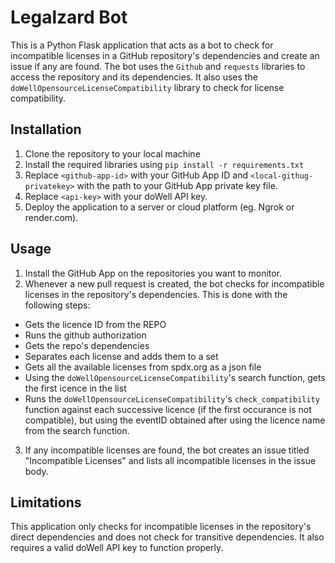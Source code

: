 # Legalzard Bot

This is a Python Flask application that acts as a bot to check for incompatible licenses in a GitHub repository's dependencies and create an issue if any are found. The bot uses the `Github` and `requests` libraries to access the repository and its dependencies. It also uses the `doWellOpensourceLicenseCompatibility` library to check for license compatibility.

## Installation

1. Clone the repository to your local machine
2. Install the required libraries using `pip install -r requirements.txt`
3. Replace `<github-app-id>` with your GitHub App ID and `<local-githug-privatekey>` with the path to your GitHub App private key file.
4. Replace `<api-key>` with your doWell API key.
5. Deploy the application to a server or cloud platform (eg. Ngrok or render.com).


## Usage

1. Install the GitHub App on the repositories you want to monitor.
2. Whenever a new pull request is created, the bot checks for incompatible licenses in the repository's dependencies.
This is done with the following steps:
- Gets the licence ID from the REPO
- Runs the github authorization
- Gets the repo's dependencies
- Separates each license and adds them to a set
- Gets all the available licenses from spdx.org as a json file
- Using the `doWellOpensourceLicenseCompatibility`'s search function, gets the first icence in the list
- Runs the `doWellOpensourceLicenseCompatibility`'s `check_compatibility` function against each successive licence (if the first occurance is not compatible), but using the eventID obtained after using the licence name from the search function.

3. If any incompatible licenses are found, the bot creates an issue titled "Incompatible Licenses" and lists all incompatible licenses in the issue body.

## Limitations

This application only checks for incompatible licenses in the repository's direct dependencies and does not check for transitive dependencies. It also requires a valid doWell API key to function properly.